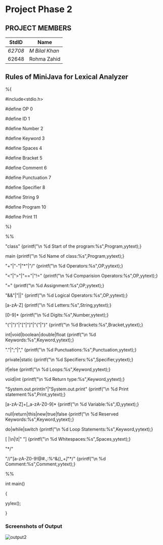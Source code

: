 # Project Phase 2

## PROJECT MEMBERS

StdID | Name
------------ | -------------
*62708* | *M Bilal Khan* 
62648 | Rohma Zahid


## **Rules of MiniJava for Lexical Analyzer**

%{

#include<stdio.h>

#define OP 0

#define ID 1

#define Number 2

#define Keyword 3

#define Spaces 4

#define Bracket 5

#define Comment 6

#define Punctuation 7

#define Specifier 8

#define String 9

#define Program 10

#define Print 11

%}

%%

"class" {printf("\n %d Start of the program:%s",Program,yytext);}

main {printf("\n %d Name of class:%s",Program,yytext);}

"+"|"-"|"*"|"/" {printf("\n %d Operators:%s",OP,yytext);}

"<"|">"|"=="|"!=" {printf("\n %d Comparision Operators:%s",OP,yytext);}

"=" {printf("\n %d Assignment:%s",OP,yytext);}

"&&"|"||" {printf("\n %d Logical Operators:%s",OP,yytext);}

[a-zA-Z] {printf("\n %d Letters:%s",String,yytext);}

[0-9]* {printf("\n %d Digits:%s",Number,yytext);}

"("|")"|"["|"]"|"{"|"}" {printf("\n %d Brackets:%s",Bracket,yytext);}

int|void|boolean|double|float {printf("\n %d Keywords:%s",Keyword,yytext);}

"."|";"|"," {printf("\n %d Punctuations:%s",Punctuation,yytext);}

private|static {printf("\n %d Specifiers:%s",Specifier,yytext);}

if|else {printf("\n %d Loops:%s",Keyword,yytext);}

void|int {printf("\n %d Return type:%s",Keyword,yytext);}

"System.out.println"|"System.out.print" {printf("\n %d Print statement:%s",Print,yytext);}

[a-zA-Z]+[_a-zA-Z0-9]* {printf("\n %d Variable:%s",ID,yytext);}

null|return|this|new|true|false {printf("\n %d Reserved Keywords:%s",Keyword,yytext);}

do|while|switch {printf("\n %d Loop Statements:%s",Keyword,yytext);}

[ |\n|\t|" "] {printf("\n %d Whitespaces:%s",Spaces,yytext);}

"*/"

"//"[a-zA-Z0-9!@#.,:$%^&*()_+]*|"/*"[a-zA-Z0-9!@#$%^&*()_+]*"*/" {printf("\n %d Comment:%s",Comment,yytext);}

%%

int main()

{

  yylex();

}

###  **Screenshots of Output**

![output2](https://user-images.githubusercontent.com/55507105/113283887-4b735780-9302-11eb-8927-33ceb46543db.JPG)

